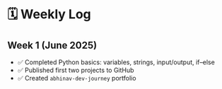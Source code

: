 # 🗓️ Weekly Log

## Week 1 (June 2025)
- ✅ Completed Python basics: variables, strings, input/output, if–else
- ✅ Published first two projects to GitHub
- ✅ Created `abhinav-dev-journey` portfolio
